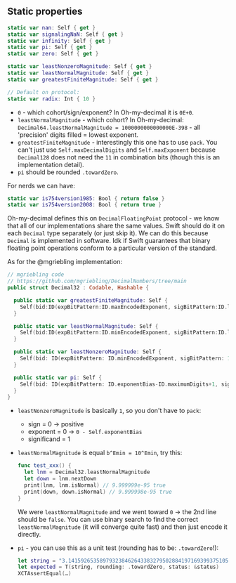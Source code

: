 ## Static properties

```swift
static var nan: Self { get }
static var signalingNaN: Self { get }
static var infinity: Self { get }
static var pi: Self { get }
static var zero: Self { get }

static var leastNonzeroMagnitude: Self { get }
static var leastNormalMagnitude: Self { get }
static var greatestFiniteMagnitude: Self { get }

// Default on protocol:
static var radix: Int { 10 }
```

- `0` - which cohort/sign/exponent? In Oh-my-decimal it is `0E+0`.
- `leastNormalMagnitude` - which cohort? In Oh-my-decimal: `Decimal64.leastNormalMagnitude = 1000000000000000E-398` - all 'precision' digits filled = lowest exponent.
- `greatestFiniteMagnitude` - interestingly this one has to use `pack`. You can't just use `Self.maxDecimalDigits` and `Self.maxExponent` because `Decimal128` does not need the `11` in combination bits (though this is an implementation detail).
- `pi` should be rounded `.towardZero`.

For nerds we can have:

```swift
static var is754version1985: Bool { return false }
static var is754version2008: Bool { return true }
```

Oh-my-decimal defines this on `DecimalFloatingPoint` protocol - we know that all of our implementations share the same values. Swift should do it on each `Decimal` type separately (or just skip it). We can do this because `Decimal` is implemented in software. Idk if Swift guarantees that binary floating point operations conform to a particular version of the standard.

As for the @mgriebling implementation:

```swift
// mgriebling code
// https://github.com/mgriebling/DecimalNumbers/tree/main
public struct Decimal32 : Codable, Hashable {

  public static var greatestFiniteMagnitude: Self {
    Self(bid:ID(expBitPattern:ID.maxEncodedExponent, sigBitPattern:ID.largestNumber))
  }

  public static var leastNormalMagnitude: Self {
    Self(bid:ID(expBitPattern:ID.minEncodedExponent, sigBitPattern:ID.largestNumber))
  }

  public static var leastNonzeroMagnitude: Self {
    Self(bid: ID(expBitPattern: ID.minEncodedExponent, sigBitPattern: 1))
  }

  public static var pi: Self {
    Self(bid: ID(expBitPattern: ID.exponentBias-ID.maximumDigits+1, sigBitPattern: 3_141593))
  }
}
```

- `leastNonzeroMagnitude` is basically `1`, so you don't have to `pack`:
  - sign = 0 -> positive
  - exponent = 0 -> `0 - Self.exponentBias`
  - significand = 1

- `leastNormalMagnitude` is equal `b^Emin = 10^Emin`, try this:

  ```swift
  func test_xxx() {
    let lnm = Decimal32.leastNormalMagnitude
    let down = lnm.nextDown
    print(lnm, lnm.isNormal) // 9.999999e-95 true
    print(down, down.isNormal) // 9.999998e-95 true
  }
  ```

  We were `leastNormalMagnitude` and we went toward `0` -> the 2nd line should be `false`. You can use binary search to find the correct `leastNormalMagnitude` (it will converge quite fast) and then just encode it directly.

- `pi` - you can use this as a unit test (rounding has to be: `.towardZero`!):

  ```swift
  let string = "3.141592653589793238462643383279502884197169399375105820974944592307816406286208998628034825342117067982148086513282306647"
  let expected = T(string, rounding: .towardZero, status: &status)
  XCTAssertEqual(…)
  ```
